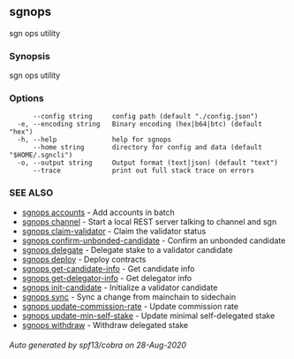 ## sgnops

sgn ops utility

### Synopsis

sgn ops utility

### Options

```
      --config string     config path (default "./config.json")
  -e, --encoding string   Binary encoding (hex|b64|btc) (default "hex")
  -h, --help              help for sgnops
      --home string       directory for config and data (default "$HOME/.sgncli")
  -o, --output string     Output format (text|json) (default "text")
      --trace             print out full stack trace on errors
```

### SEE ALSO

* [sgnops accounts](sgnops_accounts.md)	 - Add accounts in batch
* [sgnops channel](sgnops_channel.md)	 - Start a local REST server talking to channel and sgn
* [sgnops claim-validator](sgnops_claim-validator.md)	 - Claim the validator status
* [sgnops confirm-unbonded-candidate](sgnops_confirm-unbonded-candidate.md)	 - Confirm an unbonded candidate
* [sgnops delegate](sgnops_delegate.md)	 - Delegate stake to a validator candidate
* [sgnops deploy](sgnops_deploy.md)	 - Deploy contracts
* [sgnops get-candidate-info](sgnops_get-candidate-info.md)	 - Get candidate info
* [sgnops get-delegator-info](sgnops_get-delegator-info.md)	 - Get delegator info
* [sgnops init-candidate](sgnops_init-candidate.md)	 - Initialize a validator candidate
* [sgnops sync](sgnops_sync.md)	 - Sync a change from mainchain to sidechain
* [sgnops update-commission-rate](sgnops_update-commission-rate.md)	 - Update commission rate
* [sgnops update-min-self-stake](sgnops_update-min-self-stake.md)	 - Update minimal self-delegated stake
* [sgnops withdraw](sgnops_withdraw.md)	 - Withdraw delegated stake

###### Auto generated by spf13/cobra on 28-Aug-2020

